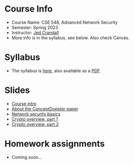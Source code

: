

# Course Info

- Course Name: CSE 548, Advanced Network Security
- Semester: Spring 2023
- Instructor: [Jed Crandall](https://jedcrandall.github.io)
- More info is in the syllabus, see below.  Also check Canvas.

# Syllabus

- The syllabus is [here](syllabus.html), also available as a [PDF](syllabus.pdf).

# Slides

- [Course intro](courseintro.pdf)
- [About the ConceptDoppler paper](conceptdopplerpaper.pdf)
- [Network security basics](networksecuritybasics.pdf)
- [Crypto overview, part 1](cryptooverview1.pdf)
- [Crypto overview, part 2](cryptooverview2.pdf)

# Homework assignments

- Coming soon...


